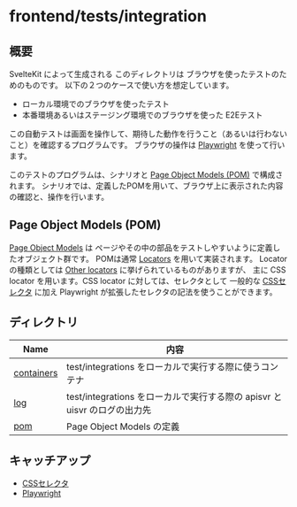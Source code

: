 # frontend/tests/integration

## 概要

SvelteKit によって生成される このディレクトリは ブラウザを使ったテストのためのものです。
以下の２つのケースで使い方を想定しています。

- ローカル環境でのブラウザを使ったテスト
- 本番環境あるいはステージング環境でのブラウザを使った E2Eテスト

この自動テストは画面を操作して、期待した動作を行うこと（あるいは行わないこと）を確認するプログラムです。
ブラウザの操作は [Playwright](https://playwright.dev) を使って行います。

このテストのプログラムは、シナリオと [Page Object Models (POM)](https://playwright.dev/docs/pom) で構成されます。
シナリオでは、定義したPOMを用いて、ブラウザ上に表示された内容の確認と、操作を行います。

## Page Object Models (POM)

[Page Object Models](https://playwright.dev/docs/pom) は ページやその中の部品をテストしやすいように定義したオブジェクト群です。
POMは通常 [Locators](https://playwright.dev/docs/locators) を用いて実装されます。
Locator の種類としては [Other locators](https://playwright.dev/docs/other-locators#css-locator) に挙げられているものがありますが、
主に CSS locator を用います。CSS locator に対しては、セレクタとして 一般的な [CSSセレクタ](https://developer.mozilla.org/ja/docs/Web/CSS/CSS_selectors) に加え Playwright が拡張したセレクタの記法を使うことができます。

## ディレクトリ

| Name                        | 内容                                                                      |
| --------------------------- | ------------------------------------------------------------------------- |
| [containers](./containers/) | test/integrations をローカルで実行する際に使うコンテナ                    |
| [log](./log/)               | test/integrations をローカルで実行する際の apisvr と uisvr のログの出力先 |
| [pom](./pom/)               | Page Object Models の定義                                                 |

## キャッチアップ

- [CSSセレクタ](https://developer.mozilla.org/ja/docs/Web/CSS/CSS_selectors)
- [Playwright](https://playwright.dev)
